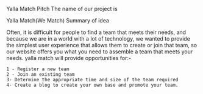 Yalla Match Pitch
The name of our project is

Yalla Match(We Match)
Summary of idea

Often, it is difficult for people to find a team that meets their needs, and because we are in a world with a lot of technology, we wanted to provide the simplest user experience that allows them to create or join that team, so our website offers you what you need to assemble a team that meets your needs.
 yalla match will provide opportunities for:-
 
    1 - Register a new team
    2 - Join an existing team
    3- Determine the appropriate time and size of the team required
    4- Create a blog to create your own base and promote your team.

